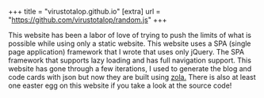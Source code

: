 +++
title = "virustotalop.github.io"
[extra]
url = "https://github.com/virustotalop/random.js"
+++

This website has been a labor of love of trying to push the limits of what is possible while using only a static website. This website uses a SPA \(single page application\) framework that I wrote that uses only jQuery. The SPA framework that supports lazy loading and has full navigation support. This website has gone through a few iterations, I used to generate the blog and code cards with json but now they are built using [zola.](https://www.getzola.org/) There is also at least one easter egg on this website if you take a look at the source code! 